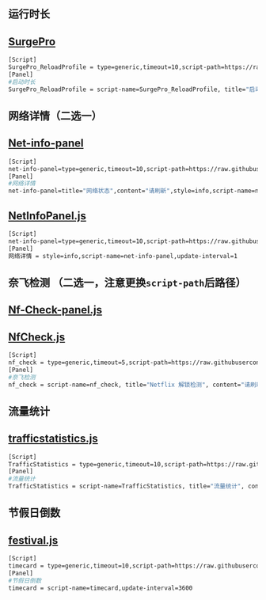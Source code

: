 ## 运行时长   
## [SurgePro](https://raw.githubusercontent.com/ventusyu/ventus/main/Panel/SurgePro.js)
   ```bash
   [Script]
   SurgePro_ReloadProfile = type=generic,timeout=10,script-path=https://raw.githubusercontent.com/ventusyu/ventus/main/Panel/SurgePro.js ,argument=icon=crown.fill&color=#f6c970
   [Panel]
   #启动时长
   SurgePro_ReloadProfile = script-name=SurgePro_ReloadProfile, title="启动时长", content="请刷新", update-interval=1
   ```

## 网络详情（二选一）
## [Net-info-panel](https://raw.githubusercontent.com/ventusyu/ventus/main/Panel/Net-info-panel.js)

   ```bash
   [Script]
   net-info-panel=type=generic,timeout=10,script-path=https://raw.githubusercontent.com/ventusyu/ventus/main/Panel/Net-info-panel.js
   [Panel]
   #网络详情
   net-info-panel=title="网络状态",content="请刷新",style=info,script-name=net-info-panel
   ```
## [NetInfoPanel.js](https://raw.githubusercontent.com/ventusyu/ventus/main/Panel/NetInfoPanel.js)
   ```bash
   [Script]
   net-info-panel=type=generic,timeout=10,script-path=https://raw.githubusercontent.com/ventusyu/ventus/main/Panel/NetInfoPanel.js
   [Panel]
   ️网络详情 = style=info,script-name=net-info-panel,update-interval=1
   ```
## 奈飞检测 （二选一，注意更换`script-path`后路径）
## [Nf-Check-panel.js](https://raw.githubusercontent.com/ventusyu/ventus/main/Panel/Nf-Check-panel.js)
## [NfCheck.js](https://raw.githubusercontent.com/ventusyu/ventus/main/Panel/NfCheck.js)
   ```bash
   [Script]
   nf_check = type=generic,timeout=5,script-path=https://raw.githubusercontent.com/ventusyu/ventus/main/Panel/Nf-Check-panel.js
   [Panel]
   #奈飞检测
   nf_check = script-name=nf_check, title="Netflix 解锁检测", content="请刷新", update-interval=36000
   ```
## 流量统计 
## [trafficstatistics.js](https://raw.githubusercontent.com/ventusyu/ventus/main/Panel/trafficstatistics.js)
   ```bash
   [Script]
   TrafficStatistics = type=generic,timeout=10,script-path=https://raw.githubusercontent.com/ventusyu/ventus/main/Panel/trafficstatistics.js ,argument=icon=arrow.up.arrow.down.circle&color=#5d84f8
   [Panel]
   #流量统计
   TrafficStatistics = script-name=TrafficStatistics, title="流量统计", content="请刷新", update-interval=1
   ```
## 节假日倒数
## [festival.js](https://raw.githubusercontent.com/ventusyu/ventus/main/Panel/festival.js)
   ```bash
   [Script]
   timecard = type=generic,timeout=10,script-path=https://raw.githubusercontent.com/ventusyu/ventus/main/Panel/festival.js
   [Panel]
   #节假日倒数
   timecard = script-name=timecard,update-interval=3600
   ```
